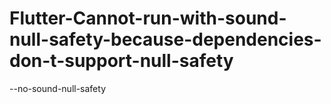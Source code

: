 # Flutter-Cannot-run-with-sound-null-safety-because-dependencies-don-t-support-null-safety
--no-sound-null-safety 
